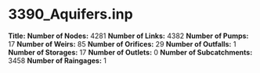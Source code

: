 # 3390_Aquifers.inp
**Title:** 
**Number of Nodes:** 4281
**Number of Links:** 4382
**Number of Pumps:** 17
**Number of Weirs:** 85
**Number of Orifices:** 29
**Number of Outfalls:** 1
**Number of Storages:** 17
**Number of Outlets:** 0
**Number of Subcatchments:** 3458
**Number of Raingages:** 1
